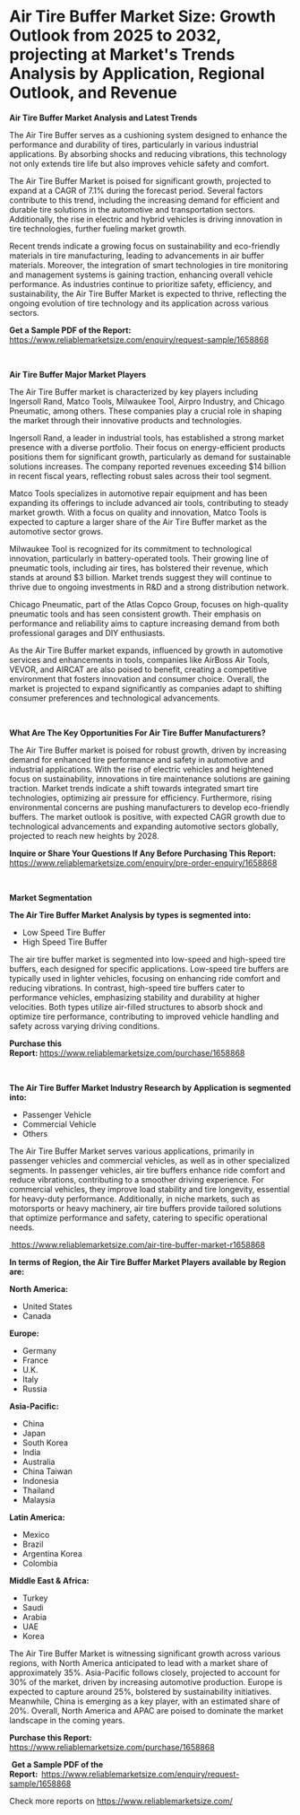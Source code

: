 <p><h1>Air Tire Buffer Market Size: Growth Outlook from 2025 to 2032, projecting at Market's Trends Analysis by Application, Regional Outlook, and Revenue</h1></p><p><strong>Air Tire Buffer Market Analysis and Latest Trends</strong></p>
<p><p>The Air Tire Buffer serves as a cushioning system designed to enhance the performance and durability of tires, particularly in various industrial applications. By absorbing shocks and reducing vibrations, this technology not only extends tire life but also improves vehicle safety and comfort. </p><p>The Air Tire Buffer Market is poised for significant growth, projected to expand at a CAGR of 7.1% during the forecast period. Several factors contribute to this trend, including the increasing demand for efficient and durable tire solutions in the automotive and transportation sectors. Additionally, the rise in electric and hybrid vehicles is driving innovation in tire technologies, further fueling market growth. </p><p>Recent trends indicate a growing focus on sustainability and eco-friendly materials in tire manufacturing, leading to advancements in air buffer materials. Moreover, the integration of smart technologies in tire monitoring and management systems is gaining traction, enhancing overall vehicle performance. As industries continue to prioritize safety, efficiency, and sustainability, the Air Tire Buffer Market is expected to thrive, reflecting the ongoing evolution of tire technology and its application across various sectors.</p></p>
<p><strong>Get a Sample PDF of the Report:&nbsp;</strong> <a href="https://www.reliablemarketsize.com/enquiry/request-sample/1658868?utm_campaign=3553&utm_medium=2&utm_source=Github&utm_content=ia&utm_term=08042025&utm_id=air-tire-buffer">https://www.reliablemarketsize.com/enquiry/request-sample/1658868</a></p>
<p>&nbsp;</p>
<p><strong>Air Tire Buffer Major Market Players</strong></p>
<p><p>The Air Tire Buffer market is characterized by key players including Ingersoll Rand, Matco Tools, Milwaukee Tool, Airpro Industry, and Chicago Pneumatic, among others. These companies play a crucial role in shaping the market through their innovative products and technologies.</p><p>Ingersoll Rand, a leader in industrial tools, has established a strong market presence with a diverse portfolio. Their focus on energy-efficient products positions them for significant growth, particularly as demand for sustainable solutions increases. The company reported revenues exceeding $14 billion in recent fiscal years, reflecting robust sales across their tool segment.</p><p>Matco Tools specializes in automotive repair equipment and has been expanding its offerings to include advanced air tools, contributing to steady market growth. With a focus on quality and innovation, Matco Tools is expected to capture a larger share of the Air Tire Buffer market as the automotive sector grows.</p><p>Milwaukee Tool is recognized for its commitment to technological innovation, particularly in battery-operated tools. Their growing line of pneumatic tools, including air tires, has bolstered their revenue, which stands at around $3 billion. Market trends suggest they will continue to thrive due to ongoing investments in R&D and a strong distribution network.</p><p>Chicago Pneumatic, part of the Atlas Copco Group, focuses on high-quality pneumatic tools and has seen consistent growth. Their emphasis on performance and reliability aims to capture increasing demand from both professional garages and DIY enthusiasts.</p><p>As the Air Tire Buffer market expands, influenced by growth in automotive services and enhancements in tools, companies like AirBoss Air Tools, VEVOR, and AIRCAT are also poised to benefit, creating a competitive environment that fosters innovation and consumer choice. Overall, the market is projected to expand significantly as companies adapt to shifting consumer preferences and technological advancements.</p></p>
<p>&nbsp;</p>
<p><strong>What Are The Key Opportunities For Air Tire Buffer Manufacturers?</strong></p>
<p><p>The Air Tire Buffer market is poised for robust growth, driven by increasing demand for enhanced tire performance and safety in automotive and industrial applications. With the rise of electric vehicles and heightened focus on sustainability, innovations in tire maintenance solutions are gaining traction. Market trends indicate a shift towards integrated smart tire technologies, optimizing air pressure for efficiency. Furthermore, rising environmental concerns are pushing manufacturers to develop eco-friendly buffers. The market outlook is positive, with expected CAGR growth due to technological advancements and expanding automotive sectors globally, projected to reach new heights by 2028.</p></p>
<p><strong>Inquire or Share Your Questions If Any Before Purchasing This Report:</strong> <a href="https://www.reliablemarketsize.com/enquiry/pre-order-enquiry/1658868?utm_campaign=3553&utm_medium=2&utm_source=Github&utm_content=ia&utm_term=08042025&utm_id=air-tire-buffer">https://www.reliablemarketsize.com/enquiry/pre-order-enquiry/1658868</a></p>
<p>&nbsp;</p>
<p><strong>Market Segmentation</strong></p>
<p><strong>The Air Tire Buffer Market Analysis by types is segmented into:</strong></p>
<p><ul><li>Low Speed Tire Buffer</li><li>High Speed Tire Buffer</li></ul></p>
<p><p>The air tire buffer market is segmented into low-speed and high-speed tire buffers, each designed for specific applications. Low-speed tire buffers are typically used in lighter vehicles, focusing on enhancing ride comfort and reducing vibrations. In contrast, high-speed tire buffers cater to performance vehicles, emphasizing stability and durability at higher velocities. Both types utilize air-filled structures to absorb shock and optimize tire performance, contributing to improved vehicle handling and safety across varying driving conditions.</p></p>
<p><strong>Purchase this Report:&nbsp;</strong><a href="https://www.reliablemarketsize.com/purchase/1658868?utm_campaign=3553&utm_medium=2&utm_source=Github&utm_content=ia&utm_term=08042025&utm_id=air-tire-buffer">https://www.reliablemarketsize.com/purchase/1658868</a></p>
<p>&nbsp;</p>
<p><strong>The Air Tire Buffer Market Industry Research by Application is segmented into:</strong></p>
<p><ul><li>Passenger Vehicle</li><li>Commercial Vehicle</li><li>Others</li></ul></p>
<p><p>The Air Tire Buffer Market serves various applications, primarily in passenger vehicles and commercial vehicles, as well as in other specialized segments. In passenger vehicles, air tire buffers enhance ride comfort and reduce vibrations, contributing to a smoother driving experience. For commercial vehicles, they improve load stability and tire longevity, essential for heavy-duty performance. Additionally, in niche markets, such as motorsports or heavy machinery, air tire buffers provide tailored solutions that optimize performance and safety, catering to specific operational needs.</p></p>
<p><a href="https://www.reliablemarketsize.com/air-tire-buffer-market-r1658868?utm_campaign=3553&utm_medium=2&utm_source=Github&utm_content=ia&utm_term=08042025&utm_id=air-tire-buffer">&nbsp;https://www.reliablemarketsize.com/air-tire-buffer-market-r1658868</a></p>
<p><strong>In terms of Region, the Air Tire Buffer Market Players available by Region are:</strong></p>
<p>
    <p> <strong> North America: </strong>
        <ul>
            <li>United States</li>
            <li>Canada</li>
        </ul>
        </p> 
    <p> <strong> Europe: </strong>
        <ul>
            <li>Germany</li>
            <li>France</li>
            <li>U.K.</li>
            <li>Italy</li>
            <li>Russia</li>
        </ul>
        </p> 
    <p> <strong> Asia-Pacific: </strong>
        <ul>
            <li>China</li>
            <li>Japan</li>
            <li>South Korea</li>
            <li>India</li>
            <li>Australia</li>
            <li>China Taiwan</li>
            <li>Indonesia</li>
            <li>Thailand</li>
            <li>Malaysia</li>
        </ul>
        </p> 
    <p> <strong> Latin America: </strong>
        <ul>
            <li>Mexico</li>
            <li>Brazil</li>
            <li>Argentina Korea</li>
            <li>Colombia</li>
        </ul>
        </p> 
    <p> <strong> Middle East & Africa: </strong>
        <ul>
            <li>Turkey</li>
            <li>Saudi</li>
            <li>Arabia</li>
            <li>UAE</li>
            <li>Korea</li>
        </ul>
    </p>
    </p>
<p><p>The Air Tire Buffer Market is witnessing significant growth across various regions, with North America anticipated to lead with a market share of approximately 35%. Asia-Pacific follows closely, projected to account for 30% of the market, driven by increasing automotive production. Europe is expected to capture around 25%, bolstered by sustainability initiatives. Meanwhile, China is emerging as a key player, with an estimated share of 20%. Overall, North America and APAC are poised to dominate the market landscape in the coming years.</p></p>
<p><strong>Purchase this Report: </strong><a href="https://www.reliablemarketsize.com/purchase/1658868?utm_campaign=3553&utm_medium=2&utm_source=Github&utm_content=ia&utm_term=08042025&utm_id=air-tire-buffer">https://www.reliablemarketsize.com/purchase/1658868</a></p>
<p>&nbsp;<strong>Get a Sample PDF of the Report:&nbsp;&nbsp;</strong><a href="https://www.reliablemarketsize.com/enquiry/request-sample/1658868?utm_campaign=3553&utm_medium=2&utm_source=Github&utm_content=ia&utm_term=08042025&utm_id=air-tire-buffer">https://www.reliablemarketsize.com/enquiry/request-sample/1658868</a></p>
<p><strong></strong></p>
<p>Check more reports on <a href="https://www.reliablemarketsize.com/?utm_campaign=3553&utm_medium=2&utm_source=Github&utm_content=ia&utm_term=08042025&utm_id=air-tire-buffer">https://www.reliablemarketsize.com/</a></p>